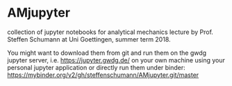 # AMjupyter
collection of jupyter notebooks for analytical mechanics lecture by
Prof. Steffen Schumann at Uni Goettingen, summer term 2018. 

You might want to download them from git and run them on the gwdg
jupyter server, i.e. https://jupyter.gwdg.de/ on your own machine using
your personal jupyter application or directly run them
under binder: https://mybinder.org/v2/gh/steffenschumann/AMjupyter.git/master
